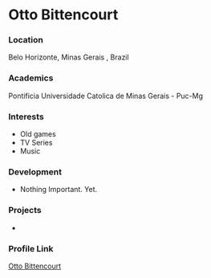 # Otto Bittencourt

### Location

Belo Horizonte, Minas Gerais , Brazil

### Academics

Pontificia Universidade Catolica de Minas Gerais - Puc-Mg

### Interests

- Old games
- TV Series
- Music

### Development

- Nothing Important. Yet.

### Projects

- 

### Profile Link

[Otto Bittencourt](https://github.com/OttoWBitt)
